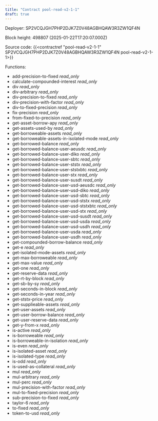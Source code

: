 ```yaml
---
title: "Contract pool-read-v2-1-1"
draft: true
---
```

Deployer: SP2VCQJGH7PHP2DJK7Z0V48AGBHQAW3R3ZW1QF4N


 



Block height: 498807 (2025-01-22T17:20:07.000Z)

Source code: {{<contractref "pool-read-v2-1-1" SP2VCQJGH7PHP2DJK7Z0V48AGBHQAW3R3ZW1QF4N pool-read-v2-1-1>}}

Functions:

* add-precision-to-fixed _read_only_
* calculate-compounded-interest _read_only_
* div _read_only_
* div-arbitrary _read_only_
* div-precision-to-fixed _read_only_
* div-precision-with-factor _read_only_
* div-to-fixed-precision _read_only_
* fix-precision _read_only_
* from-fixed-to-precision _read_only_
* get-asset-borrow-apy _read_only_
* get-assets-used-by _read_only_
* get-borroweable-assets _read_only_
* get-borroweable-assets-in-isolated-mode _read_only_
* get-borrowed-balance _read_only_
* get-borrowed-balance-user-aeusdc _read_only_
* get-borrowed-balance-user-diko _read_only_
* get-borrowed-balance-user-sbtc _read_only_
* get-borrowed-balance-user-ststx _read_only_
* get-borrowed-balance-user-ststxbtc _read_only_
* get-borrowed-balance-user-stx _read_only_
* get-borrowed-balance-user-susdt _read_only_
* get-borrowed-balance-user-usd-aeusdc _read_only_
* get-borrowed-balance-user-usd-diko _read_only_
* get-borrowed-balance-user-usd-sbtc _read_only_
* get-borrowed-balance-user-usd-ststx _read_only_
* get-borrowed-balance-user-usd-ststxbtc _read_only_
* get-borrowed-balance-user-usd-stx _read_only_
* get-borrowed-balance-user-usd-susdt _read_only_
* get-borrowed-balance-user-usd-usda _read_only_
* get-borrowed-balance-user-usd-usdh _read_only_
* get-borrowed-balance-user-usda _read_only_
* get-borrowed-balance-user-usdh _read_only_
* get-compounded-borrow-balance _read_only_
* get-e _read_only_
* get-isolated-mode-assets _read_only_
* get-max-borroweable _read_only_
* get-max-value _read_only_
* get-one _read_only_
* get-reserve-data _read_only_
* get-rt-by-block _read_only_
* get-sb-by-sy _read_only_
* get-seconds-in-block _read_only_
* get-seconds-in-year _read_only_
* get-ststx-price _read_only_
* get-supplieable-assets _read_only_
* get-user-assets _read_only_
* get-user-borrow-balance _read_only_
* get-user-reserve-data _read_only_
* get-y-from-x _read_only_
* is-active _read_only_
* is-borroweable _read_only_
* is-borroweable-in-isolation _read_only_
* is-even _read_only_
* is-isolated-asset _read_only_
* is-isolated-type _read_only_
* is-odd _read_only_
* is-used-as-collateral _read_only_
* mul _read_only_
* mul-arbitrary _read_only_
* mul-perc _read_only_
* mul-precision-with-factor _read_only_
* mul-to-fixed-precision _read_only_
* sub-precision-to-fixed _read_only_
* taylor-6 _read_only_
* to-fixed _read_only_
* token-to-usd _read_only_
